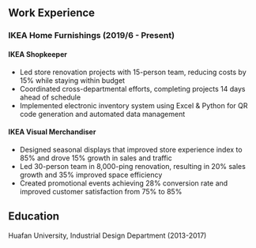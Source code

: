 ## **Work Experience**

### **IKEA Home Furnishings** (2019/6 - Present)

#### **IKEA Shopkeeper**
- Led store renovation projects with 15-person team, reducing costs by 15% while staying within budget
- Coordinated cross-departmental efforts, completing projects 14 days ahead of schedule
- Implemented electronic inventory system using Excel & Python for QR code generation and automated data management

#### **IKEA Visual Merchandiser**
- Designed seasonal displays that improved store experience index to 85% and drove 15% growth in sales and traffic
- Led 30-person team in 8,000-ping renovation, resulting in 20% sales growth and 35% improved space efficiency
- Created promotional events achieving 28% conversion rate and improved customer satisfaction from 75% to 85%

## **Education**
Huafan University, Industrial Design Department (2013-2017)